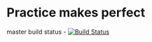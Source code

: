 # Practice makes perfect

master build status - [![Build Status](https://travis-ci.org/8e6/sem.svg?branch=master)](https://travis-ci.org/8e6/sem)